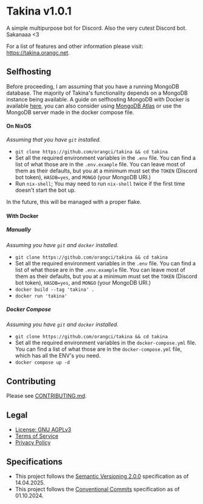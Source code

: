 # Takina v1.0.1
A simple multipurpose bot for Discord. Also the very cutest Discord bot. Sakanaaa <3

For a list of features and other information please visit: https://takina.orangc.net.

## Selfhosting
Before proceeding, I am assuming that you have a running MongoDB database. The majority of Takina's functionality depends on a MongoDB instance being available. A guide on selfhosting MongoDB with Docker is available [here](https://www.mongodb.com/docs/manual/tutorial/install-mongodb-community-with-docker/), you can also consider using [MongoDB Atlas](https://www.mongodb.com/products/platform/atlas-database) or use the MongoDB server made in the docker compose file.

#### On NixOS

*Assuming that you have `git` installed.*

- `git clone https://github.com/orangci/takina && cd takina`
- Set all the required environment variables in the `.env` file. You can find a list of what those are in the `.env.example` file. You can leave most of them as their defaults, but you at a minimum must set the `TOKEN` (Discord bot token), `HASDB=yes`, and  `MONGO` (your MongoDB URI.)
- Run `nix-shell`; You may need to run `nix-shell` twice if the first time doesn't start the bot up.

In the future, this will be managed with a proper flake.

#### With Docker

##### Manually

*Assuming you have `git` and `docker` installed.*

- `git clone https://github.com/orangci/takina && cd takina`
- Set all the required environment variables in the `.env` file. You can find a list of what those are in the `.env.example` file. You can leave most of them as their defaults, but you at a minimum must set the `TOKEN` (Discord bot token), `HASDB=yes`, and  `MONGO` (your MongoDB URI.)
- `docker build --tag 'takina' .`
- `docker run 'takina'`

##### Docker Compose

*Assuming you have `git` and `docker` installed.*

- `git clone https://github.com/orangci/takina && cd takina`
- Set all the required environment variables in the `docker-compose.yml` file. You can find a list of what those are in the `docker-compose.yml` file, which has all the ENV's you need.
- `docker compose up -d`

## Contributing
Please see [CONTRIBUTING.md](CONTRIBUTING.md).

## Legal
- [License: GNU AGPLv3](./LICENSE)
- [Terms of Service](https://orangc.net/takina/tos.html)
- [Privacy Policy](https://orangc.net/takina/privacy.html)

## Specifications
- This project follows the [Semantic Versioning 2.0.0](https://semver.org/) specification as of 14.04.2025.
- This project follows the [Conventional Commits](https://www.conventionalcommits.org/en/v1.0.0/) specification as of 01.10.2024.
<!-- note to self: count takina loc with: `git ls-files | grep '\.py$' | xargs wc -l | tail -n 1`, 9,839 as of 14.04.2025 -->